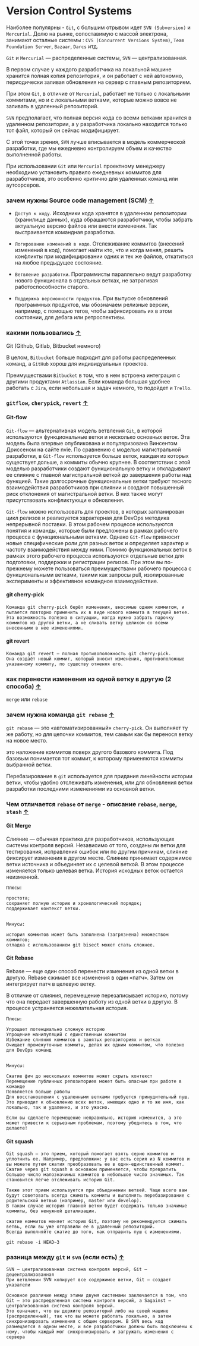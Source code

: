 # Version Control Systems

Наиболее популярны - `Git`, с большим отрывом идет `SVN (Subversion)` и `Mercurial`. Долю на рынке, сопоставимую с массой
электрона, занимают осталные системы : `CVS (Concurrent Versions System)`, `Team Foundation Server`, `Bazaar`, `Darcs` итд.

`Git` и `Mercurial` — распределенные системы, `SVN` — централизованная.

В первом случае у каждого разработчика на локальной машине хранится полная копия репозитория, и он работает с ней
автономно, периодически заливая обновления на сервер с главным репозиторием.

При этом `Git`, в отличие от `Mercurial`, работает не только с локальными коммитами, но и с локальными ветками, которые
можно вовсе не заливать в удаленный репозиторий.

`SVN` предполагает, что полная версия кода со всеми ветками хранится в удаленном репозитории, а у разработчика локально
находится только тот файл, который он сейчас модифицирует.

C этой точки зрения, `SVN` лучше вписывается в модель коммерческой разработки, где мы ежедневно контролируем объем и
качество выполненной работы.

При использовании `Git` или `Mercurial` проектному менеджеру необходимо установить правило ежедневных коммитов для
разработчиков, это особенно критично для удаленных команд или аутсорсеров.

### зачем нужны Source code management (SCM) [&uarr;](#devmap)

- `Доступ к коду`. Исходники кода хранятся в удаленном репозитории (хранилище данных), куда обращаются разработчики, чтобы забрать актуальную версию файлов или внести изменения. Так выстраивается командная разработка.

- `Логирование изменений в коде`. Отслеживание коммитов (внесений изменений в код), помогает найти кто, что и когда менял, решить конфликты при модифицировании одних и тех же файлов, откатиться на любое предыдущее состояние.

- `Ветвление разработки`. Программисты параллельно ведут разработку нового функционала в отдельных ветках, не затрагивая работоспособности старого.

- `Поддержка версионности продуктов`. При выпуске обновлений программных продуктов, мы обозначаем релизные версии, например, с помощью тегов, чтобы зафиксировать их в этом состоянии, для дебага или ретроспективы.

### какими пользовались [&uarr;](#devmap)

Git (Github, Gitlab, Bitbucket немного)

В целом, `Bitbucket` больше подходит для работы распределенных команд, а `GitHub` хорош для индивидуальных проектов.

Преимуществами `Bitbucket` в том, что в нем встроена интеграция с другими продуктами `Atlassian`. Если команда большая
удобнее работать с `Jira`, если небольшая и задач немного, то подойдет и `Trello`.

### `gitflow`, `cherypick`, `revert` [&uarr;](#devmap)

#### Git-flow

`Git-flow` — альтернативная модель ветвления `Git`, в которой используются функциональные ветки и несколько основных веток. Эта модель была впервые
опубликована и популяризована Винсентом Дриссеном на сайте nvie. По сравнению с моделью магистральной разработки, в `Git-flow` используется больше
веток, каждая из которых существует дольше, а коммиты обычно крупнее. В соответствии с этой моделью разработчики создают функциональную ветку и 
откладывают ее слияние с главной магистральной веткой до завершения работы над функцией. Такие долгосрочные функциональные ветки требуют тесного 
взаимодействия разработчиков при слиянии и создают повышенный риск отклонения от магистральной ветки. В них также могут присутствовать конфликтующи
е обновления.

`Git-flow` можно использовать для проектов, в которых запланирован цикл релизов и реализуется характерная для DevOps методика непрерывной поставки. 
В этом рабочем процессе используются понятия и команды, которые были предложены в рамках рабочего процесса с функциональными ветками. 
Однако `Git-flow` привносит новые специфические роли для разных веток и определяет характер и частоту взаимодействия между ними. 
Помимо функциональных веток в рамках этого рабочего процесса используются отдельные ветки для подготовки, поддержки и регистрации релизов. 
При этом вы по-прежнему можете пользоваться преимуществами рабочего процесса с функциональными ветками, такими как запросы pull, изолированные эксперименты и эффективное командное взаимодействие.

#### git cherry-pick

    Команда git cherry-pick берёт изменения, вносимые одним коммитом, и пытается повторно применить их в виде нового коммита в текущей ветке. 
    Эта возможность полезна в ситуации, когда нужно забрать парочку коммитов из другой ветки, а не сливать ветку целиком со всеми внесенными в нее изменениями.

#### git revert

    Команда git revert — полная противоположность git cherry-pick. 
    Она создаёт новый коммит, который вносит изменения, противоположные указанному коммиту, по существу отменяя его.

### как перенести изменения из одной ветку в другую (2 способа) [&uarr;](#devmap)

`merge` или `rebase`

### зачем нужна команда `git rebase` [&uarr;](#devmap)

`git rebase` — это «автоматизированный» `cherry-pick`. Он выполняет ту же работу, но для цепочки коммитов, тем самым как бы
перенося ветку на новое место.

это наложение коммитов поверх другого базового коммита. Под базовым понимается тот коммит, к которому применяются
коммиты выбранной ветки.

Перебазирование в `git` используется для придания линейности истории ветки, чтобы удобно отслеживать изменения, или для
обновления ветки разработки последними изменениями из основной ветки.

### Чем отличается `rebase` от `merge` - описание `rebase`, `merge`, `stash` [&uarr;](#devmap)

#### Git Merge

Слияние — обычная практика для разработчиков, использующих системы контроля версий. Независимо от того, созданы ли ветки
для тестирования, исправления ошибок или по другим причинам, слияние фиксирует изменения в другом месте. Слияние
принимает содержимое ветки источника и объединяет их с целевой веткой. В этом процессе изменяется только целевая ветка.
История исходных веток остается неизменной.

    Плюсы:

    простота;
    сохраняет полную историю и хронологический порядок;
    поддерживает контекст ветки.


    Минусы:

    история коммитов может быть заполнена (загрязнена) множеством коммитов;
    отладка с использованием git bisect может стать сложнее.

#### Git Rebase

Rebase — еще один способ перенести изменения из одной ветки в другую. Rebase сжимает все изменения в один «патч». Затем
он интегрирует патч в целевую ветку.

В отличие от слияния, перемещение перезаписывает историю, потому что она передает завершенную работу из одной ветки в
другую. В процессе устраняется нежелательная история.

    Плюсы:

    Упрощает потенциально сложную историю
    Упрощение манипуляций с единственным коммитом
    Избежание слияния коммитов в занятых репозиториях и ветках
    Очищает промежуточные коммиты, делая их одним коммитом, что полезно для DevOps команд


    Минусы:

    Сжатие фич до нескольких коммитов может скрыть контекст
    Перемещение публичных репозиториев может быть опасным при работе в команде
    Появляется больше работы
    Для восстановления с удаленными ветками требуется принудительный пуш. Это приводит к обновлению всех веток, имеющих одно и то же имя, как локально, так и удаленно, и это ужасно.

    Если вы сделаете перемещение неправильно, история изменится, а это может привести к серьезным проблемам, поэтому убедитесь в том, что делаете!

#### Git squash

    Git squash — это прием, который помогает взять серию коммитов и уплотнить ее. Например, предположим: у вас есть серия из N коммитов и вы можете путем сжатия преобразовать ее в один-единственный коммит. 
    Сжатие через git squash в основном применяется, чтобы превратить большое число малозначимых коммитов в небольшое число значимых. Так становится легче отслеживать историю Git.

    Также этот прием используется при объединении ветвей. Чаще всего вам будут советовать всегда сжимать коммиты и выполнять перебазирование с родительской ветвью (например, master или develop). 
    В таком случае история главной ветки будет содержать только значимые коммиты, без ненужной детализации.

    сжатие коммитов меняет историю Git, поэтому не рекомендуется сжимать ветвь, если вы уже отправили ее в удаленный репозиторий. 
    Всегда выполняйте сжатие до того, как отправить пуш с изменениями.

    git rebase -i HEAD~3

### разница между `git` и `svn` (если есть) [&uarr;](#devmap)

    SVN – централизованная система контроля версий, Git – децентрализованная
    При ветвлении SVN копирует все содержимое ветки, Git – создает указатели

    Основное различие между этими двумя системами заключается в том, что Git — это распределенная система контроля версий, а Sagainst — централизованная система контроля версий. 
    Это означает, что вы держите репозиторий либо на своей машине (распределенный), так что вы можете работать локально, а затем синхронизировать изменения с общим сервером. В SVN весь код размещается в одном месте, и все разработчики должны быть подключены к нему, чтобы каждый мог синхронизировать и загружать изменения с сервера
